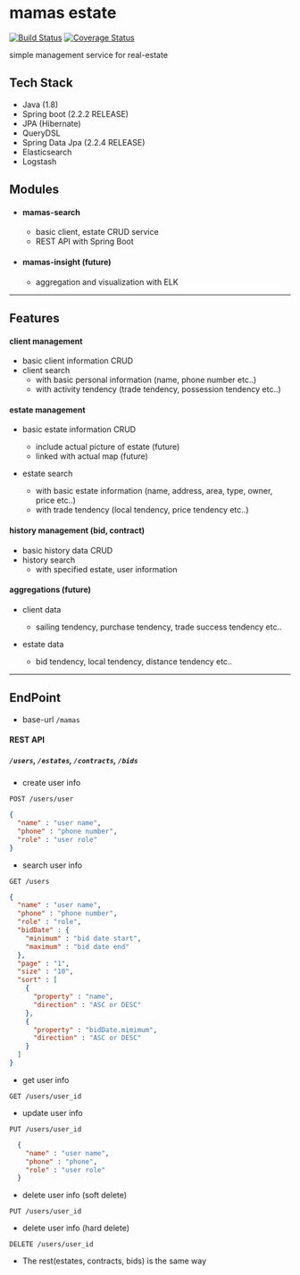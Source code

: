 # mamas estate  
[![Build Status](https://travis-ci.org/suy427/mamas-estate.svg?branch=master)](https://travis-ci.org/suy427/mamas-estate) [![Coverage Status](https://coveralls.io/repos/github/suy427/mamas-estate/badge.svg?branch=master)](https://coveralls.io/github/suy427/mamas-estate?branch=master)  
    
simple management service for real-estate

## Tech Stack
* Java (1.8)
* Spring boot (2.2.2 RELEASE)
* JPA (Hibernate)
* QueryDSL
* Spring Data Jpa (2.2.4 RELEASE)  
* Elasticsearch
* Logstash


## Modules  
- #### mamas-search
  * basic client, estate CRUD service
  * REST API with Spring Boot
    
- #### mamas-insight (future)
  * aggregation and visualization with ELK
---------------------------
## Features
#### client management
* basic client information CRUD
* client search
  - with basic personal information (name, phone number etc..)
  - with activity tendency (trade tendency, possession tendency etc..)

#### estate management
* basic estate information CRUD
  - include actual picture of estate (future)
  - linked with actual map (future)
  
* estate search
  - with basic estate information (name, address, area, type, owner, price etc..)
  - with trade tendency (local tendency, price tendency etc..)

#### history management (bid, contract)
* basic history data CRUD
* history search
  - with specified estate, user information
    

#### aggregations (future)
* client data
  - sailing tendency, purchase tendency, trade success tendency etc..

* estate data
  - bid tendency, local tendency, distance tendency etc..
---------------------------
## EndPoint
* base-url ```/mamas```  
  
#### REST API  
  
##### ```/users```, ```/estates```, ```/contracts```, ```/bids```
* create user info   
```http
POST /users/user 
```
```json
{
  "name" : "user name",
  "phone" : "phone number",
  "role" : "user role"
}
```
* search user info   
```http
GET /users 
```
```json
{
  "name" : "user name",
  "phone" : "phone number",
  "role" : "role",
  "bidDate" : {
    "minimum" : "bid date start",
    "maximum" : "bid date end"
  },
  "page" : "1",
  "size" : "10",
  "sort" : [
    {
      "property" : "name", 
      "direction" : "ASC or DESC"
    },
    {
      "property" : "bidDate.mimimum",
      "direction" : "ASC or DESC"
    }
  ]
}
```
* get user info
```http
GET /users/user_id 
```
* update user info
```http
PUT /users/user_id
```
```json
  {
    "name" : "user name",
    "phone" : "phone",
    "role" : "user role"
  }
```
* delete user info (soft delete)
```http
PUT /users/user_id
```

* delete user info (hard delete)
```http
DELETE /users/user_id
```

* The rest(estates, contracts, bids) is the same way
